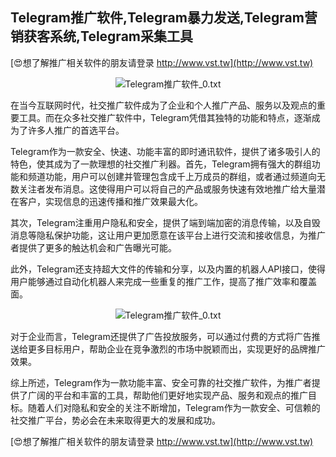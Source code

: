 ## **Telegram推广软件,Telegram暴力发送,Telegram营销获客系统,Telegram采集工具**

[😍想了解推广相关软件的朋友请登录 http://www.vst.tw](http://www.vst.tw)

 <center><img src="https://vst.tw/MP4/tuiguang/png/6.png" alt="Telegram推广软件_0.txt"></center>

在当今互联网时代，社交推广软件成为了企业和个人推广产品、服务以及观点的重要工具。而在众多社交推广软件中，Telegram凭借其独特的功能和特点，逐渐成为了许多人推广的首选平台。

Telegram作为一款安全、快速、功能丰富的即时通讯软件，提供了诸多吸引人的特色，使其成为了一款理想的社交推广利器。首先，Telegram拥有强大的群组功能和频道功能，用户可以创建并管理包含成千上万成员的群组，或者通过频道向无数关注者发布消息。这使得用户可以将自己的产品或服务快速有效地推广给大量潜在客户，实现信息的迅速传播和推广效果最大化。

其次，Telegram注重用户隐私和安全，提供了端到端加密的消息传输，以及自毁消息等隐私保护功能，这让用户更加愿意在该平台上进行交流和接收信息，为推广者提供了更多的触达机会和广告曝光可能。

此外，Telegram还支持超大文件的传输和分享，以及内置的机器人API接口，使得用户能够通过自动化机器人来完成一些重复的推广工作，提高了推广效率和覆盖面。

 <center><img src="https://vst.tw/MP4/tuiguang/png/3.png" alt="Telegram推广软件_0.txt"></center>

对于企业而言，Telegram还提供了广告投放服务，可以通过付费的方式将广告推送给更多目标用户，帮助企业在竞争激烈的市场中脱颖而出，实现更好的品牌推广效果。

综上所述，Telegram作为一款功能丰富、安全可靠的社交推广软件，为推广者提供了广阔的平台和丰富的工具，帮助他们更好地实现产品、服务和观点的推广目标。随着人们对隐私和安全的关注不断增加，Telegram作为一款安全、可信赖的社交推广平台，势必会在未来取得更大的发展和成功。

[😍想了解推广相关软件的朋友请登录 http://www.vst.tw](http://www.vst.tw)



